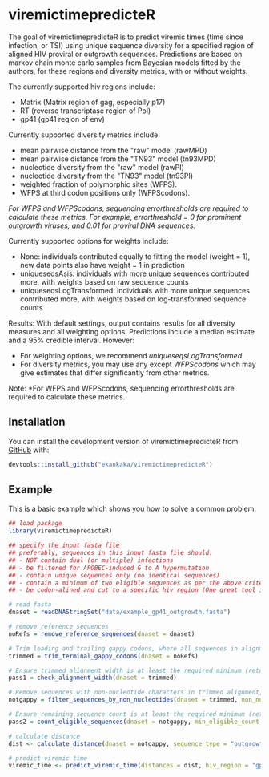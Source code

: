 
# viremictimepredicteR

<!-- badges: start -->
<!-- badges: end -->

The goal of viremictimepredicteR is to predict viremic times (time since infection, or TSI) using unique sequence diversity for a specified region of aligned HIV proviral or outgrowth sequences. Predictions are based on markov chain monte carlo samples from Bayesian models fitted by the authors, for these regions and diversity metrics, with or without weights.

The currently supported hiv regions include:
- Matrix (Matrix region of gag, especially p17)
- RT (reverse transcriptase region of Pol)
- gp41 (gp41 region of env)

Currently supported diversity metrics include:
- mean pairwise distance from the "raw" model (rawMPD)
- mean pairwise distance from the "TN93" model (tn93MPD)
- nucleotide diversity from the "raw" model (rawPI)
- nucleotide diversity from the "TN93" model (tn93PI)
- weighted fraction of polymorphic sites (WFPS).
- WFPS at third codon positions only (WFPScodons).

*For WFPS and WFPScodons, sequencing errorthresholds are required to calculate these metrics. For example, errorthreshold = 0 for prominent outgrowth viruses, and 0.01 for proviral DNA sequences.*

Currently supported options for weights include:
- None: individuals contributed equally to fitting the model (weight = 1), new data points also have weight = 1 in prediction
- uniqueseqsAsis: individuals with more unique sequences contributed more, with weights based on raw sequence counts
- uniqueseqsLogTransformed:  individuals with more unique sequences contributed more, with weights based on log-transformed sequence counts

Results:
With default settings, output contains results for all diversity measures and all weighting options. Predictions include a median estimate and a 95% credible interval. However:
- For weighting options, we recommend *uniqueseqsLogTransformed*. 
- For diversity metrics, you may use any except *WFPScodons* which may give estimates that differ significantly from other metrics.


Note: *For WFPS and WFPScodons, sequencing errorthresholds are required to calculate these metrics. 
## Installation

You can install the development version of viremictimepredicteR from [GitHub](https://github.com/) with: 

``` r
devtools::install_github("ekankaka/viremictimepredicteR")
```

## Example

This is a basic example which shows you how to solve a common problem:

``` r
## load package
library(viremictimepredicteR)

## specify the input fasta file
## preferably, sequences in this input fasta file should:
## - NOT contain dual (or multiple) infections
## - be filtered for APOBEC-induced G to A hypermutation
## - contain unique sequences only (no identical sequences)
## - contain a minimum of two eligible sequences as per the above criteria.
## - be codon-alined and cut to a specific hiv region (One great tool is Gene cutter from los alamos) 

# read fasta
dnaset = readDNAStringSet("data/example_gp41_outgrowth.fasta")

# remove reference sequences
noRefs = remove_reference_sequences(dnaset = dnaset)

# Trim leading and trailing gappy codons, where all sequences in alignment have gappy codons
trimmed = trim_terminal_gappy_codons(dnaset = noRefs)

# Ensure trimmed alignment width is at least the required minimum (returns TRUE or FALSE)
pass1 = check_alignment_width(dnaset = trimmed)

# Remove sequences with non-nucleotide characters in trimmed alignment, beyond a specified threshold
notgappy = filter_sequences_by_non_nucleotides(dnaset = trimmed, non_nucleotide_threshold = 0.25)

# Ensure remaining sequence count is at least the required minimum (returns TRUE or FALSE)
pass2 = count_eligible_sequences(dnaset = notgappy, min_eligible_count = 2)

# calculate distance
dist <- calculate_distance(dnaset = notgappy, sequence_type = "outgrowth")

# predict viremic time
viremic_time <- predict_viremic_time(distances = dist, hiv_region = "gp41")

```


